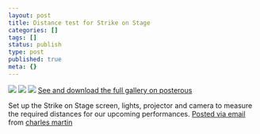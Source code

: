 ```yaml
---
layout: post
title: Distance test for Strike on Stage
categories: []
tags: []
status: publish
type: post
published: true
meta: {}
---
```


<!-- TODO: Posterous post, won't work. -->

[![](http://posterous.com/getfile/files.posterous.com/charlesmartin/pa29dbIxTDT3UieKSpN6TknTODWz5yo1t14jLvlyPK2Rvqdk46cJzU6sLmGh/IMG_3050.jpeg.scaled.500.jpg)](http://posterous.com/getfile/files.posterous.com/charlesmartin/APXu2PINGGZVNU9Nm9DUWr3juWVsc21uHNg8pAIHtD9AJNzfLKWzDTIlNdGJ/IMG_3050.jpeg) 
[![](http://posterous.com/getfile/files.posterous.com/charlesmartin/qapCF2oPpHh1UTCpujRDlIaBGSULqMcIwe3ISHLvjF2OWWKP8tA5DeHtwz6y/IMG_3055.jpeg.scaled.500.jpg)](http://posterous.com/getfile/files.posterous.com/charlesmartin/sTbv9TJGGPH7euv1C43DvZzDgxo0Ui0dhaIiQLuqoAIQ5KnEfOYb8TikPDWt/IMG_3055.jpeg) 
[![](http://posterous.com/getfile/files.posterous.com/charlesmartin/hxxcBRtysVLfs5jdwwzsB9gPg5ESDmx14HcyeW4AjmCmqpbvOQb22yvvMlp4/IMG_3056.jpeg.scaled.500.jpg)](http://posterous.com/getfile/files.posterous.com/charlesmartin/zGwgGaSimx5HLwkkqqpq4yP1dcFzpcsMKp62JQahIRgCdoftxkeL2jwF9gbW/IMG_3056.jpeg) 
[See and download the full gallery on posterous](http://charlesmartin.posterous.com/distance-test-for-strike-on-stage)

Set up the Strike on Stage screen, lights, projector and camera to measure the required distances for our upcoming performances. 
[Posted via email](http://posterous.com)  from 
[charles martin](http://charlesmartin.posterous.com/distance-test-for-strike-on-stage)
